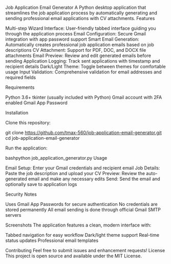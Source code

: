 Job Application Email Generator
A Python desktop application that streamlines the job application process by automatically generating and sending professional email applications with CV attachments.
Features

Multi-step Wizard Interface: User-friendly tabbed interface guiding you through the application process
Email Configuration: Secure Gmail integration with app password support
Smart Email Generation: Automatically creates professional job application emails based on job descriptions
CV Attachment: Support for PDF, DOC, and DOCX file attachments
Email Preview: Review and edit generated emails before sending
Application Logging: Track sent applications with timestamp and recipient details
Dark/Light Theme: Toggle between themes for comfortable usage
Input Validation: Comprehensive validation for email addresses and required fields

Requirements

Python 3.6+
tkinter (usually included with Python)
Gmail account with 2FA enabled
Gmail App Password

Installation

Clone this repository:

git clone https://github.com/tmax-560/job-application-email-generator.git
cd job-application-email-generator

Run the application:

bashpython job_application_generator.py
Usage

Email Setup: Enter your Gmail credentials and recipient email
Job Details: Paste the job description and upload your CV
Preview: Review the auto-generated email and make any necessary edits
Send: Send the email and optionally save to application logs

Security Notes

Uses Gmail App Passwords for secure authentication
No credentials are stored permanently
All email sending is done through official Gmail SMTP servers

Screenshots
The application features a clean, modern interface with:

Tabbed navigation for easy workflow
Dark/light theme support
Real-time status updates
Professional email templates

Contributing
Feel free to submit issues and enhancement requests!
License
This project is open source and available under the MIT License.
